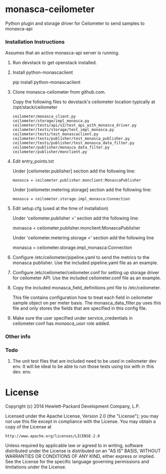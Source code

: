 monasca-ceilometer
========

Python plugin and storage driver for Ceilometer to send samples to monasca-api

### Installation Instructions

Assumes that an active monasca-api server is running.

1.  Run devstack to get openstack installed.

2.  Install python-monascaclient
    
      pip install python-monascaclient

3.  Clone monasca-ceilometer from github.com.

      Copy the following files to devstack's ceilometer location typically at /opt/stack/ceilometer

        ceilometer/monasca_client.py
        ceilometer/storage/impl_monasca.py
        ceilometer/tests/api/v2/test_api_with_monasca_driver.py
        ceilometer/tests/storage/test_impl_monasca.py
        ceilometer/tests/test_monascaclient.py
        ceilometer/tests/publisher/test_monasca_publisher.py
        ceilometer/tests/publisher/test_monasca_data_filter.py
        ceilometer/publisher/monasca_data_filter.py
        ceilometer/publisher/monclient.py

4.  Edit entry_points.txt

      Under [ceilometer.publisher] section add the following line:

        monasca = ceilometer.publisher.monclient:MonascaPublisher

      Under [ceilometer.metering.storage] section add the following line:

        monasca = ceilometer.storage.impl_monasca:Connection

5.  Edit setup.cfg (used at the time of installation)

      Under 'ceilometer.publisher =' section add the following line:

      monasca = ceilometer.publisher.monclient:MonascaPublisher

      Under 'ceilometer.metering.storage =' section add the following line

      monasca = ceilometer.storage.impl_monasca:Connection

6.  Configure /etc/ceilometer/pipeline.yaml to send the metrics to the monasca publisher.  Use the included pipeline.yaml file as an example.

7.  Configure /etc/ceilometer/ceilometer.conf for setting up storage driver for ceilometer API. Use the included ceilometer.conf file as an example.

8.  Copy the included monasca_field_definitions.yml file to /etc/ceilometer.
    
    This file contains configuration how to treat each field in ceilometer sample object on per meter basis.
    The monasca_data_filter.py uses this file and only stores the fields that are specified in this config file.

9.  Make sure the user specified under service_credentials in ceilometer.conf has *monasca_user role* added.

### Other info

 
### Todo

1. The unit test files that are included need to be used in ceilometer dev env. It will be ideal to be able to run those tests using tox with in this dev. env.
 
# License

Copyright (c) 2014 Hewlett-Packard Development Company, L.P.

Licensed under the Apache License, Version 2.0 (the "License");
you may not use this file except in compliance with the License.
You may obtain a copy of the License at

    http://www.apache.org/licenses/LICENSE-2.0
    
Unless required by applicable law or agreed to in writing, software
distributed under the License is distributed on an "AS IS" BASIS,
WITHOUT WARRANTIES OR CONDITIONS OF ANY KIND, either express or
implied.
See the License for the specific language governing permissions and
limitations under the License.
 
